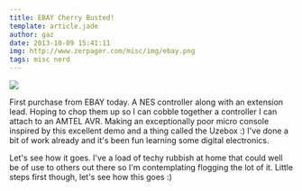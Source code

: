 ```yaml
---
title: EBAY Cherry Busted!
template: article.jade
author: gaz
date: 2013-10-09 15:41:11
img: http://www.zerpager.com/misc/img/ebay.png
tags: misc nerd
---
```


<div class='middle'>
<img src='/misc/img/ebay.jpg'></img>
</div>

First purchase from EBAY today. A NES controller along with an extension lead. Hoping to chop them up so I can cobble together a controller I can attach to an AMTEL AVR. Making an exceptionally poor micro console inspired by this excellent demo and a thing called the Uzebox :) I've done a bit of work already and it's been fun learning some digital electronics.

Let's see how it goes. I've a load of techy rubbish at home that could well be of use to others out there so I'm contemplating flogging the lot of it. Little steps first though, let's see how this goes :)

